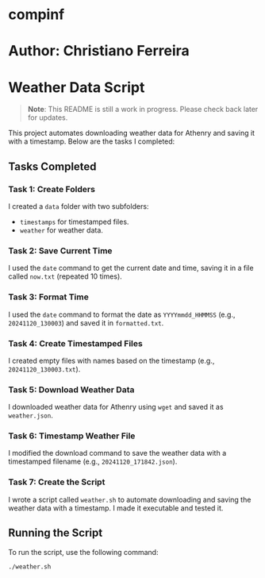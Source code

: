 # compinf
# Author: Christiano Ferreira
# Weather Data Script

> **Note**: This README is still a work in progress. Please check back later for updates.

This project automates downloading weather data for Athenry and saving it with a timestamp. Below are the tasks I completed:

## Tasks Completed

### Task 1: Create Folders
I created a `data` folder with two subfolders:
- `timestamps` for timestamped files.
- `weather` for weather data.

### Task 2: Save Current Time
I used the `date` command to get the current date and time, saving it in a file called `now.txt` (repeated 10 times).

### Task 3: Format Time
I used the `date` command to format the date as `YYYYmmdd_HHMMSS` (e.g., `20241120_130003`) and saved it in `formatted.txt`.

### Task 4: Create Timestamped Files
I created empty files with names based on the timestamp (e.g., `20241120_130003.txt`).

### Task 5: Download Weather Data
I downloaded weather data for Athenry using `wget` and saved it as `weather.json`.

### Task 6: Timestamp Weather File
I modified the download command to save the weather data with a timestamped filename (e.g., `20241120_171842.json`).

### Task 7: Create the Script
I wrote a script called `weather.sh` to automate downloading and saving the weather data with a timestamp. I made it executable and tested it.

## Running the Script
To run the script, use the following command:

```bash
./weather.sh
